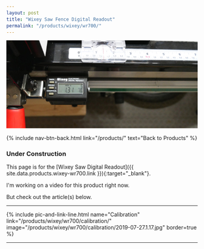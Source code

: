 ```yaml
---
layout: post
title: "Wixey Saw Fence Digital Readout"
permalink: "/products/wixey/wr700/"
---
```

![](/products/Wixey/wr700/2019-07-27.1.01.jpg)

{% include nav-btn-back.html link="/products/" text="Back to Products" %}

### Under Construction

This page is for the [Wixey Saw Digital Readout]({{ site.data.products.wixey-wr700.link }}){:target="_blank"}.

I'm working on a video for this product right now.

But check out the article(s) below.

<p></p>

<hr class="hr-thick">

<p></p>

{% include pic-and-link-line.html
  name="Calibration"
  link="/products/wixey/wr700/calibration/"
  image="/products/wixey/wr700/calibration/2019-07-27.1.17.jpg"
  border=true %}

<p></p>

<hr class="hr-thick">

<p></p>
